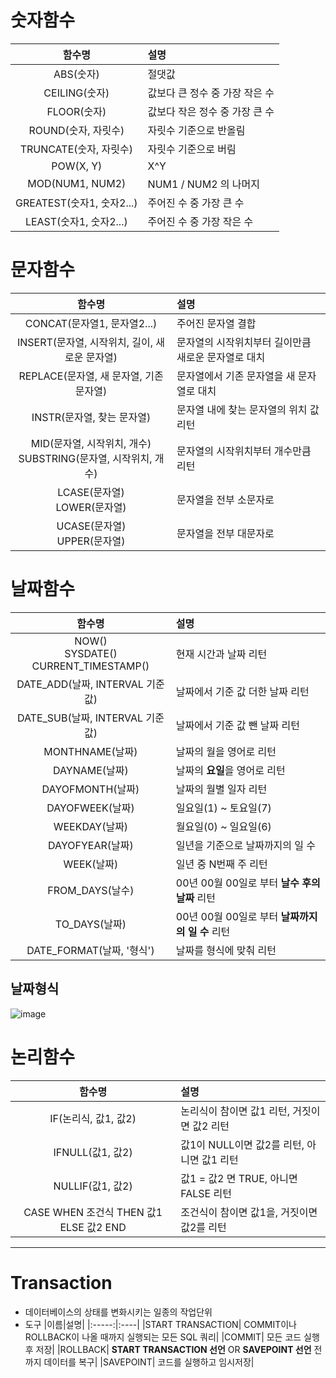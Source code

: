 # 숫자함수
|함수명|설명|
|:-----:|:----|
|ABS(숫자)|절댓값|
|CEILING(숫자)|값보다 큰 정수 중 가장 작은 수|
|FLOOR(숫자)|값보다 작은 정수 중 가장 큰 수|
|ROUND(숫자, 자릿수)|자릿수 기준으로 반올림|
|TRUNCATE(숫자, 자릿수)|자릿수 기준으로 버림|
|POW(X, Y)|X^Y|
|MOD(NUM1, NUM2)|NUM1 / NUM2 의 나머지|
|GREATEST(숫자1, 숫자2...)|주어진 수 중 가장 큰 수|
|LEAST(숫자1, 숫자2...)|주어진 수 중 가장 작은 수|
       
       
# 문자함수
|함수명|설명|
|:-----:|:----|
|CONCAT(문자열1, 문자열2...)|주어진 문자열 결합|
|INSERT(문자열, 시작위치, 길이, 새로운 문자열)|문자열의 시작위치부터 길이만큼 새로운 문자열로 대치|
|REPLACE(문자열, 새 문자열, 기존 문자열)|문자열에서 기존 문자열을 새 문자열로 대치|
|INSTR(문자열, 찾는 문자열)|문자열 내에 찾는 문자열의 위치 값 리턴|
|MID(문자열, 시작위치, 개수) <br> SUBSTRING(문자열, 시작위치, 개수)| 문자열의 시작위치부터 개수만큼 리턴|
|LCASE(문자열) <br> LOWER(문자열)|문자열을 전부 소문자로|
|UCASE(문자열)<br> UPPER(문자열)|문자열을 전부 대문자로|
     
     
# 날짜함수
|함수명|설명|
|:-----:|:----|
|NOW() <br> SYSDATE() <br> CURRENT_TIMESTAMP()|현재 시간과 날짜 리턴|
|DATE_ADD(날짜, INTERVAL 기준 값)|날짜에서 기준 값 더한 날짜 리턴|
|DATE_SUB(날짜, INTERVAL 기준 값)|날짜에서 기준 값 뺀 날짜 리턴|
|MONTHNAME(날짜)|날짜의 월을 영어로 리턴|
|DAYNAME(날짜)|날짜의 **요일**을 영어로 리턴|
|DAYOFMONTH(날짜)|날짜의 월별 일자 리턴|
|DAYOFWEEK(날짜)|일요일(1) ~ 토요일(7)|
|WEEKDAY(날짜)|월요일(0) ~ 일요일(6)|
|DAYOFYEAR(날짜)|일년을 기준으로 날짜까지의 일 수|
|WEEK(날짜)|일년 중 N번째 주 리턴|
|FROM_DAYS(날수)|00년 00월 00일로 부터 **날수 후의 날짜** 리턴|
|TO_DAYS(날짜)|00년 00월 00일로 부터 **날짜까지의 일 수** 리턴|
|DATE_FORMAT(날짜, '형식')|날짜를 형식에 맞춰 리턴|

## 날짜형식
![image](https://user-images.githubusercontent.com/48676089/151497492-e0ca18a4-1d53-48ea-a382-72ede7eb40e2.png)

      
      
# 논리함수
|함수명|설명|
|:-----:|:----|
|IF(논리식, 값1, 값2)| 논리식이 참이면 값1 리턴, 거짓이면 값2 리턴|
|IFNULL(값1, 값2)|값1이 NULL이면 값2를 리턴, 아니면 값1 리턴|
|NULLIF(값1, 값2)|값1 = 값2 면 TRUE, 아니면 FALSE 리턴|
|CASE WHEN 조건식 THEN 값1 ELSE 값2 END|조건식이 참이면 값1을, 거짓이면 값2를 리턴|

    
- - -
    
# Transaction
- 데이터베이스의 상태를 변화시키는 일종의 작업단위
- 도구
  |이름|설명|
  |:-----:|:----|
  |START TRANSACTION| COMMIT이나 ROLLBACK이 나올 때까지 실행되는 모든 SQL 쿼리|
  |COMMIT| 모든 코드 실행후 저장|
  |ROLLBACK| **START TRANSACTION 선언** OR **SAVEPOINT 선언** 전까지 데이터를 복구|
  |SAVEPOINT| 코드를 실행하고 임시저장|
